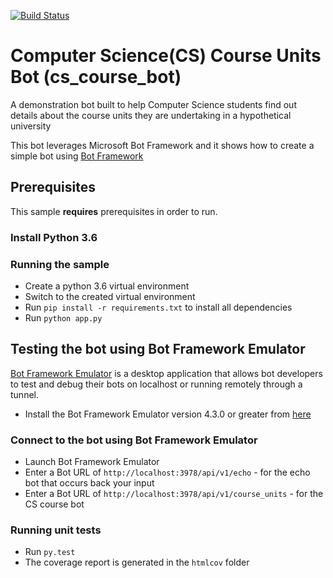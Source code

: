 [![Build Status](https://travis-ci.org/liyocee/cs_course_bot.svg?branch=master)](https://travis-ci.org/liyocee/cs_course_bot)

# Computer Science(CS) Course Units Bot (cs_course_bot)
A demonstration bot built to help Computer Science students find out details about the course units they are undertaking in
a hypothetical university

This bot leverages  Microsoft Bot Framework and it shows how to create a simple bot using [Bot Framework](https://dev.botframework.com)

## Prerequisites

This sample **requires** prerequisites in order to run.

### Install Python 3.6

### Running the sample
- Create a python 3.6 virtual environment
- Switch to the created virtual environment
- Run `pip install -r requirements.txt` to install all dependencies
- Run `python app.py`


## Testing the bot using Bot Framework Emulator

[Bot Framework Emulator](https://github.com/microsoft/botframework-emulator) is a desktop application that allows bot developers to test and debug their bots on localhost or running remotely through a tunnel.

- Install the Bot Framework Emulator version 4.3.0 or greater from [here](https://github.com/Microsoft/BotFramework-Emulator/releases)

### Connect to the bot using Bot Framework Emulator

- Launch Bot Framework Emulator
- Enter a Bot URL of `http://localhost:3978/api/v1/echo` - for the echo bot that occurs back your input
- Enter a Bot URL of `http://localhost:3978/api/v1/course_units` - for the CS course bot

### Running unit tests
- Run `py.test`
- The coverage report is generated in the `htmlcov` folder 
